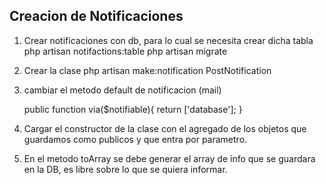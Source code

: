 ## Creacion de Notificaciones

1. Crear notificaciones con db, para lo cual se necesita crear dicha tabla
   php artisan notifactions:table
   php artisan migrate
2. Crear la clase
   php artisan make:notification PostNotification

3. cambiar el metodo default de notificacion (mail)

    public function via($notifiable){
    return ['database'];
    }

4. Cargar el constructor de la clase con el agregado de los objetos que guardamos como publicos y que entra por parametro.
5. En el metodo toArray se debe generar el array de info que se guardara en la DB, es libre sobre lo que se quiera informar.
